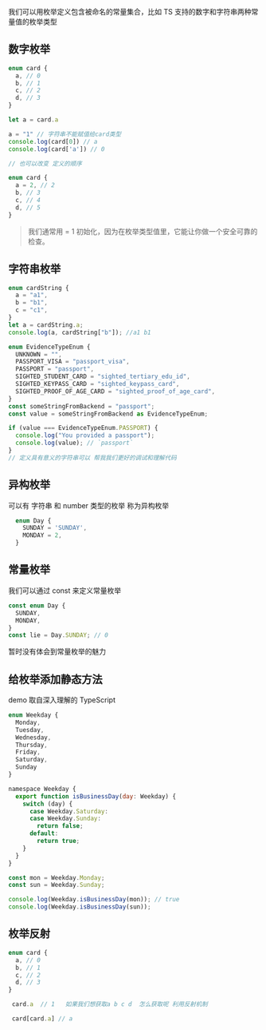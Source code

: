 我们可以用枚举定义包含被命名的常量集合，比如 TS 支持的数字和字符串两种常量值的枚举类型

## 数字枚举

```js
enum card {
  a, // 0
  b, // 1
  c, // 2
  d, // 3
}

let a = card.a

a = "1" // 字符串不能赋值给card类型
console.log(card[0]) // a
console.log(card['a']) // 0

// 也可以改变 定义的顺序

enum card {
  a = 2, // 2
  b, // 3
  c, // 4
  d, // 5
}
```

> 我们通常用 = 1 初始化，因为在枚举类型值里，它能让你做一个安全可靠的检查。

## 字符串枚举

```js
enum cardString {
  a = "a1",
  b = "b1",
  c = "c1",
}
let a = cardString.a;
console.log(a, cardString["b"]); //a1 b1
```

```js
enum EvidenceTypeEnum {
  UNKNOWN = "",
  PASSPORT_VISA = "passport_visa",
  PASSPORT = "passport",
  SIGHTED_STUDENT_CARD = "sighted_tertiary_edu_id",
  SIGHTED_KEYPASS_CARD = "sighted_keypass_card",
  SIGHTED_PROOF_OF_AGE_CARD = "sighted_proof_of_age_card",
}
const someStringFromBackend = "passport";
const value = someStringFromBackend as EvidenceTypeEnum;

if (value === EvidenceTypeEnum.PASSPORT) {
  console.log("You provided a passport");
  console.log(value); // `passport`
}
// 定义具有意义的字符串可以 帮我我们更好的调试和理解代码
```

## 异构枚举

可以有 字符串 和 number 类型的枚举 称为异构枚举

```js
  enum Day {
    SUNDAY = 'SUNDAY',
    MONDAY = 2,
  }

```

## 常量枚举

我们可以通过 const 来定义常量枚举

```js
const enum Day {
  SUNDAY,
  MONDAY,
}
const lie = Day.SUNDAY; // 0
```

暂时没有体会到常量枚举的魅力

## 给枚举添加静态方法

demo 取自深入理解的 TypeScript

```js
enum Weekday {
  Monday,
  Tuesday,
  Wednesday,
  Thursday,
  Friday,
  Saturday,
  Sunday
}

namespace Weekday {
  export function isBusinessDay(day: Weekday) {
    switch (day) {
      case Weekday.Saturday:
      case Weekday.Sunday:
        return false;
      default:
        return true;
    }
  }
}

const mon = Weekday.Monday;
const sun = Weekday.Sunday;

console.log(Weekday.isBusinessDay(mon)); // true
console.log(Weekday.isBusinessDay(sun));
```

## 枚举反射

```js
enum card {
  a, // 0
  b, // 1
  c, // 2
  d, // 3
}

 card.a  // 1   如果我们想获取a b c d  怎么获取呢 利用反射机制

 card[card.a] // a
```
